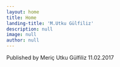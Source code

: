 ```yaml
---
layout: home
title: Home
landing-title: 'M.Utku Gülfiliz'
description: null
image: null
author: null
---
```


Published by Meriç Utku Gülfiliz 11.02.2017
